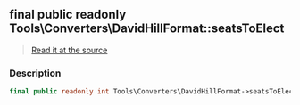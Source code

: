 ## final public readonly Tools\Converters\DavidHillFormat::seatsToElect

> [Read it at the source](https://github.com/julien-boudry/Condorcet/blob/master/src/Tools/Converters/DavidHillFormat.php#L15)

### Description    

```php
final public readonly int Tools\Converters\DavidHillFormat->seatsToElect 
```


    